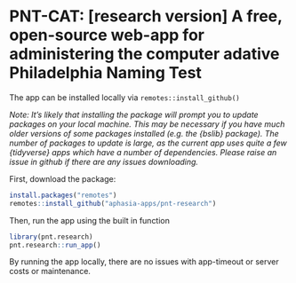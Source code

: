 PNT-CAT: \[research version\] A free, open-source web-app for
administering the computer adative Philadelphia Naming Test
================

<!-- README.md is generated from README.Rmd. Please edit that file -->

The app can be installed locally via `remotes::install_github()`

*Note: It’s likely that installing the package will prompt you to update
packages on your local machine. This may be necessary if you have much
older versions of some packages installed (e.g. the {bslib} package).
The number of packages to update is large, as the current app uses quite
a few {tidyverse} apps which have a number of dependencies. Please raise
an issue in github if there are any issues downloading.*

First, download the package:

``` r
install.packages("remotes")
remotes::install_github("aphasia-apps/pnt-research")
```

Then, run the app using the built in function

``` r
library(pnt.research)
pnt.research::run_app()
```

By running the app locally, there are no issues with app-timeout or
server costs or maintenance.
